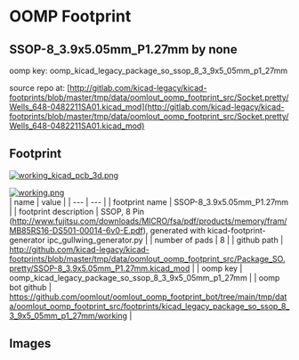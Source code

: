 # OOMP Footprint  
## SSOP-8_3.9x5.05mm_P1.27mm  by none  
  
oomp key: oomp_kicad_legacy_package_so_ssop_8_3_9x5_05mm_p1_27mm  
  
source repo at: [http://gitlab.com/kicad-legacy/kicad-footprints/blob/master/tmp/data/oomlout_oomp_footprint_src/Socket.pretty/Wells_648-0482211SA01.kicad_mod](http://gitlab.com/kicad-legacy/kicad-footprints/blob/master/tmp/data/oomlout_oomp_footprint_src/Socket.pretty/Wells_648-0482211SA01.kicad_mod)  
## Footprint  
  
[![working_kicad_pcb_3d.png](working_kicad_pcb_3d_600.png)](working_kicad_pcb_3d.png)  
  
[![working.png](working_600.png)](working.png)  
| name | value | 
| --- | --- | 
| footprint name | SSOP-8_3.9x5.05mm_P1.27mm | 
| footprint description | SSOP, 8 Pin (http://www.fujitsu.com/downloads/MICRO/fsa/pdf/products/memory/fram/MB85RS16-DS501-00014-6v0-E.pdf), generated with kicad-footprint-generator ipc_gullwing_generator.py | 
| number of pads | 8 | 
| github path | http://github.com/kicad-legacy/kicad-footprints/blob/master/tmp/data/oomlout_oomp_footprint_src/Package_SO.pretty/SSOP-8_3.9x5.05mm_P1.27mm.kicad_mod | 
| oomp key | oomp_kicad_legacy_package_so_ssop_8_3_9x5_05mm_p1_27mm | 
| oomp bot github | https://github.com/oomlout/oomlout_oomp_footprint_bot/tree/main/tmp/data/oomlout_oomp_footprint_src/footprints/kicad_legacy_package_so_ssop_8_3_9x5_05mm_p1_27mm/working | 
## Images  
